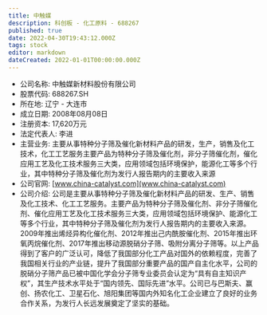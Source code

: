 ```yaml
---
title: 中触媒
description: 科创板 - 化工原料 - 688267
published: true
date: 2022-04-30T19:43:12.000Z
tags: stock
editor: markdown
dateCreated: 2022-01-01T00:00:00.000Z
---
```


- 公司名称: 中触媒新材料股份有限公司
- 股票代码: 688267.SH
- 所在地: 辽宁 - 大连市
- 成立日期: 2008年08月08日
- 注册资本: 17,620万元
- 法定代表人: 李进
- 主营业务: 主要从事特种分子筛及催化新材料产品的研发，生产，销售及化工技术，化工工艺服务主要产品为特种分子筛及催化剂，非分子筛催化剂，催化应用工艺及化工技术服务三大类，应用领域包括环境保护，能源化工等多个行业，其中特种分子筛及催化剂为发行人报告期内的主要收入来源
- 公司官网: [www.china-catalyst.com](www.china-catalyst.com)
- 公司介绍: 公司是主要从事特种分子筛及催化新材料产品的研发、生产、销售及化工技术、化工工艺服务。主要产品为特种分子筛及催化剂、非分子筛催化剂、催化应用工艺及化工技术服务三大类，应用领域包括环境保护、能源化工等多个行业，其中特种分子筛及催化剂为发行人报告期内的主要收入来源。2009年推出烯烃异构化催化剂、2012年推出己内酰胺催化剂、2015年推出环氧丙烷催化剂、2017年推出移动源脱硝分子筛、吸附分离分子筛等。以上产品得到了客户的广泛认可，降低了我国部分化工产品对国外的依赖程度，完善了我国相关行业的产业链，提升了我国部分重要产品的国产自主化水平，公司的脱硝分子筛产品已被中国化学会分子筛专业委员会认定为“具有自主知识产权”，其生产技术水平处于“国内领先、国际先进”水平。公司已与巴斯夫、赢创、扬农化工、卫星石化、旭阳集团等国内外知名化工企业建立了良好的业务合作关系，为发行人长远发展奠定了坚实的基础。


